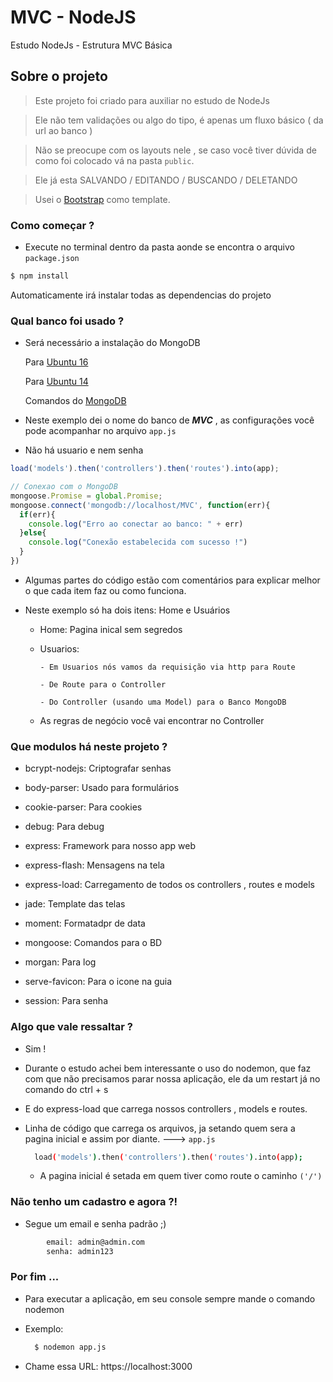 # MVC - NodeJS
Estudo NodeJs - Estrutura MVC Básica 

## Sobre o projeto
 
> Este projeto foi criado para auxiliar no estudo de NodeJs

> Ele não tem validações ou algo do tipo, é apenas um fluxo básico ( da url ao banco )

> Não se preocupe com os layouts nele , se caso você tiver dúvida de como foi colocado vá na pasta `public`. 

> Ele já esta SALVANDO / EDITANDO / BUSCANDO / DELETANDO

> Usei o [Bootstrap](http://getbootstrap.com/) como template.

### Como começar ?
  - Execute no terminal dentro da pasta aonde se encontra o arquivo `package.json`
  ```sh
  $ npm install
  ```
  Automaticamente irá instalar todas as dependencias do projeto

### Qual banco foi usado ?
  - Será necessário a instalação do MongoDB
    
    Para [Ubuntu 16](https://www.digitalocean.com/community/tutorials/how-to-install-mongodb-on-ubuntu-16-04)  
    
    Para [Ubuntu 14](https://www.digitalocean.com/community/tutorials/how-to-install-mongodb-on-ubuntu-14-04)
    
    Comandos do [MongoDB](http://imasters.com.br/artigo/20828/mongodb/como-usar-o-console-do-mongodb?trace=1519021197&source=single)
    
  - Neste exemplo dei o nome do banco de ***MVC*** , as configurações você pode acompanhar no arquivo `app.js`
  - Não há usuario e nem senha
    
```javascript    
load('models').then('controllers').then('routes').into(app);

// Conexao com o MongoDB
mongoose.Promise = global.Promise;
mongoose.connect('mongodb://localhost/MVC', function(err){
  if(err){
    console.log("Erro ao conectar ao banco: " + err)
  }else{
    console.log("Conexão estabelecida com sucesso !")
  }
})
```
  - Algumas partes do código estão com comentários para explicar melhor o que cada item faz ou como funciona.
  
  - Neste exemplo só ha dois itens: Home e Usuários
      - Home: Pagina inical sem segredos
      - Usuarios: 
      
            - Em Usuarios nós vamos da requisição via http para Route
          
            - De Route para o Controller
          
            - Do Controller (usando uma Model) para o Banco MongoDB
          
      - As regras de negócio você vai encontrar no Controller

### Que modulos há neste projeto ?
  - bcrypt-nodejs: Criptografar senhas
  
  - body-parser: Usado para formulários
  
  - cookie-parser: Para cookies
  
  - debug: Para debug 
    
  - express: Framework para nosso app web
  
  - express-flash: Mensagens na tela
  
  - express-load: Carregamento de todos os controllers , routes e models
  
  - jade: Template das telas
  
  - moment: Formatadpr de data
  
  - mongoose: Comandos para o BD
  
  - morgan: Para log
  
  - serve-favicon: Para o icone na guia
  
  - session: Para senha
  
### Algo que vale ressaltar ?
  - Sim ! 
  - Durante o estudo achei bem interessante o uso do nodemon, que faz com que não precisamos parar nossa aplicação, ele da um restart já no comando do ctrl + s 
  - E do express-load que carrega nossos controllers , models e routes.
  
  - Linha de código que carrega os arquivos, ja setando quem sera a pagina inicial e assim por diante. ---> `app.js`
    
      ```sh
        load('models').then('controllers').then('routes').into(app);
      ```
      
      - A pagina inicial é setada em quem tiver como route o caminho `('/')`
  
### Não tenho um cadastro e agora ?!
 - Segue um email e senha padrão ;)
```sh
        email: admin@admin.com
        senha: admin123
```  

### Por fim ...
  - Para executar a aplicação, em seu console sempre mande o comando nodemon 
  - Exemplo:
      
      ```sh
        $ nodemon app.js
      ``` 
  - Chame essa URL: https://localhost:3000
  

